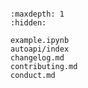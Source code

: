 ```{include} ../README.md
```

```{toctree}
:maxdepth: 1
:hidden:

example.ipynb
autoapi/index
changelog.md
contributing.md
conduct.md
```